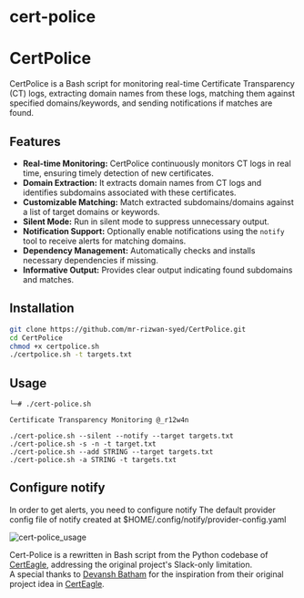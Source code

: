 # cert-police

# CertPolice

CertPolice is a Bash script for monitoring real-time Certificate Transparency (CT) logs, extracting domain names from these logs, matching them against specified domains/keywords, and sending notifications if matches are found.

## Features

- **Real-time Monitoring:** CertPolice continuously monitors CT logs in real time, ensuring timely detection of new certificates.
- **Domain Extraction:** It extracts domain names from CT logs and identifies subdomains associated with these certificates.
- **Customizable Matching:** Match extracted subdomains/domains against a list of target domains or keywords.
- **Silent Mode:** Run in silent mode to suppress unnecessary output.
- **Notification Support:** Optionally enable notifications using the `notify` tool to receive alerts for matching domains.
- **Dependency Management:** Automatically checks and installs necessary dependencies if missing.
- **Informative Output:** Provides clear output indicating found subdomains and matches.


## Installation

   ```bash
   git clone https://github.com/mr-rizwan-syed/CertPolice.git
   cd CertPolice
   chmod +x certpolice.sh
   ./certpolice.sh -t targets.txt
   ```

## Usage

```
└─# ./cert-police.sh

Certificate Transparency Monitoring @_r12w4n

./cert-police.sh --silent --notify --target targets.txt
./cert-police.sh -s -n -t target.txt
./cert-police.sh --add STRING --target targets.txt
./cert-police.sh -a STRING -t targets.txt
```
## Configure notify 
In order to get alerts, you need to configure notify
The default provider config file of notify created at $HOME/.config/notify/provider-config.yaml

![cert-police_usage](https://i.imgur.com/mgbPgm0.png)


Cert-Police is a rewritten in Bash script from the Python codebase of [CertEagle](https://github.com/devanshbatham/CertEagle), addressing the original project's Slack-only limitation.<br>
A special thanks to [Devansh Batham](https://github.com/devanshbatham) for the inspiration from their original project idea in [CertEagle](https://github.com/devanshbatham/CertEagle).
